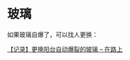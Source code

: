 # 玻璃

如果玻璃自爆了，可以找人更换：

[【记录】更换阳台自动爆裂的玻璃 – 在路上](https://www.crifan.com/change_broken_balcony_window_glass/)
